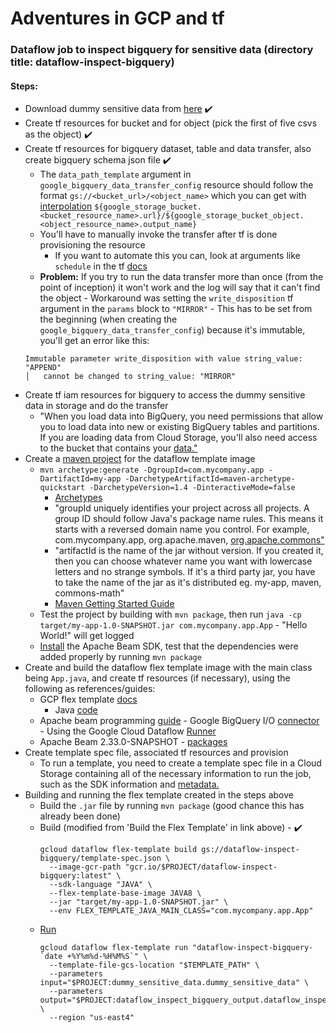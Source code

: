 # Adventures in GCP and tf

### Dataflow job to inspect bigquery for sensitive data (directory title: dataflow-inspect-bigquery)

#### Steps:

- Download dummy sensitive data from [here](https://cloud.google.com/architecture/creating-cloud-dlp-de-identification-transformation-templates-pii-dataset#downloading_the_sample_files) ✔️
- Create tf resources for bucket and for object (pick the first of five csvs as the object) ✔️
- Create tf resources for bigquery dataset, table and data transfer, also create bigquery schema json file ✔️
  - The `data_path_template` argument in `google_bigquery_data_transfer_config` resource should follow the format `gs://<bucket_url>/<object_name>` which you can get with [interpolation](https://www.terraform.io/docs/language/expressions/strings.html#interpolation) `${google_storage_bucket.<bucket_resource_name>.url}/${google_storage_bucket_object.<object_resource_name>.output_name}`
  - You'll have to manually invoke the transfer after tf is done provisioning the resource
    - If you want to automate this you can, look at arguments like `schedule` in the tf [docs](https://registry.terraform.io/providers/hashicorp/google/latest/docs/resources/bigquery_data_transfer_config#example-usage---bigquerydatatransfer-config-scheduled-query)
  - **Problem:** If you try to run the data transfer more than once (from the point of inception) it won't work and the log will say that it can't find the object - Workaround was setting the `write_disposition` tf argument in the `params` block to `"MIRROR"` - This has to be set from the beginning (when creating the `google_bigquery_data_transfer_config`) because it's immutable, you'll get an error like this:
  ```
  Immutable parameter write_disposition with value string_value: "APPEND"
  │   cannot be changed to string_value: "MIRROR"
  ```
- Create tf iam resources for bigquery to access the dummy sensitive data in storage and do the transfer
  - "When you load data into BigQuery, you need permissions that allow you to load data into new or existing BigQuery tables and partitions. If you are loading data from Cloud Storage, you'll also need access to the bucket that contains your [data."](https://cloud.google.com/bigquery-transfer/docs/cloud-storage-transfer#required_permissions)
- Create a [maven project](https://maven.apache.org/guides/getting-started/maven-in-five-minutes.html#creating-a-project) for the dataflow template image
  - `mvn archetype:generate -DgroupId=com.mycompany.app -DartifactId=my-app -DarchetypeArtifactId=maven-archetype-quickstart -DarchetypeVersion=1.4 -DinteractiveMode=false`
    - [Archetypes](https://maven.apache.org/guides/introduction/introduction-to-archetypes.html)
    - "groupId uniquely identifies your project across all projects. A group ID should follow Java's package name rules. This means it starts with a reversed domain name you control. For example, com.mycompany.app, org.apache.maven, [org.apache.commons"](https://maven.apache.org/guides/mini/guide-naming-conventions.html#guide-to-naming-conventions-on-groupid-artifactid-and-version)
    - "artifactId is the name of the jar without version. If you created it, then you can choose whatever name you want with lowercase letters and no strange symbols. If it's a third party jar, you have to take the name of the jar as it's distributed eg. my-app, maven, commons-math"
    - [Maven Getting Started Guide](https://maven.apache.org/guides/getting-started/)
  - Test the project by building with `mvn package`, then run `java -cp target/my-app-1.0-SNAPSHOT.jar com.mycompany.app.App` - "Hello World!" will get logged
  - [Install](https://cloud.google.com/dataflow/docs/guides/installing-beam-sdk) the Apache Beam SDK, test that the dependencies were added properly by running `mvn package`
- Create and build the dataflow flex template image with the main class being `App.java`, and create tf resources (if necessary), using the following as references/guides:
  - GCP flex template [docs](https://cloud.google.com/dataflow/docs/guides/templates/using-flex-templates#example-metadata-file)
    - Java [code](https://github.com/GoogleCloudPlatform/java-docs-samples/blob/main/dataflow/flex-templates/streaming_beam_sql/src/main/java/org/apache/beam/samples/StreamingBeamSql.java)
  - Apache beam programming [guide](https://beam.apache.org/documentation/programming-guide/) - Google BigQuery I/O [connector](https://beam.apache.org/documentation/io/built-in/google-bigquery/) - Using the Google Cloud Dataflow [Runner](https://beam.apache.org/documentation/runners/dataflow/)
  - Apache Beam 2.33.0-SNAPSHOT - [packages](https://beam.apache.org/releases/javadoc/2.33.0/index.html)
- Create template spec file, associated tf resources and provision
  - To run a template, you need to create a template spec file in a Cloud Storage containing all of the necessary information to run the job, such as the SDK information and [metadata.](https://cloud.google.com/dataflow/docs/guides/templates/using-flex-templates#creating_a_flex_template)
- Building and running the flex template created in the steps above
  - Build the `.jar` file by running `mvn package` (good chance this has already been done)
  - Build (modified from 'Build the Flex Template' in link above) - ✔️
    ```
    gcloud dataflow flex-template build gs://dataflow-inspect-bigquery/template-spec.json \
      --image-gcr-path "gcr.io/$PROJECT/dataflow-inspect-bigquery:latest" \
      --sdk-language "JAVA" \
      --flex-template-base-image JAVA8 \
      --jar "target/my-app-1.0-SNAPSHOT.jar" \
      --env FLEX_TEMPLATE_JAVA_MAIN_CLASS="com.mycompany.app.App"
    ```
  - [Run](https://cloud.google.com/dataflow/docs/guides/templates/using-flex-templates#running_a_flex_template_pipeline)
    ```
    gcloud dataflow flex-template run "dataflow-inspect-bigquery-`date +%Y%m%d-%H%M%S`" \
      --template-file-gcs-location "$TEMPLATE_PATH" \
      --parameters input="$PROJECT:dummy_sensitive_data.dummy_sensitive_data" \
      --parameters output="$PROJECT:dataflow_inspect_bigquery_output.dataflow_inspect_bigquery_output" \
      --region "us-east4"
    ```
